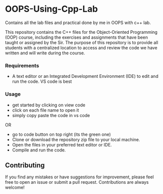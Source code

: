 # OOPS-Using-Cpp-Lab
Contains all the lab files and practical done by me in OOPS with c++ lab.

This repository contains the C++ files for the Object-Oriented Programming (OOP) course, including the exercises and assignments that have been taught or assigned by the Sir. The purpose of this repository is to provide all students with a centralized location to access and review the code we have written and will write during the course.

### Requirements
- A text editor or an Integrated Development Environment (IDE) to edit and run the code. VS code is best

### Usage
- get started by clicking on view code
- click on each file name to open it
- simply copy paste the code in vs code 

OR
- go to code button on top right (its the green one)
- Clone or download the repository zip file to your local machine.
- Open the files in your preferred text editor or IDE.
- Compile and run the code.

## Contributing

If you find any mistakes or have suggestions for improvement, please feel free to open an issue or submit a pull request. Contributions are always welcome!
